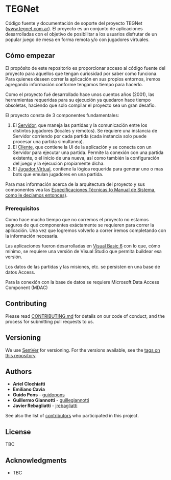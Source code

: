 # TEGNet

Código fuente y documentación de soporte del proyecto TEGNet (www.tegnet.com.ar). El proyecto es un conjunto de aplicaciones desarrolladas con el objetivo de posibilitar a los usuarios disfrutar de un popular juego de mesa en forma remota y/o con jugadores virtuales.

## Cómo empezar

El propósito de este repositorio es proporcionar acceso al código fuente del proyecto para aquellos que tengan curiosidad por saber como funciona. Para quienes deseen correr la aplicación en sus propios entornos, iremos agregando información conforme tengamos tiempo para hacerlo.

Como el proyecto fué desarrollado hace unos cuentos años (2001), las herramientas requeridas para su ejecución ya quedaron hace tiempo obsoletas, haciendo que solo compilar el proyecto sea un gran desafío.

El proyecto consta de 3 componentes fundamentales:
1. El [Servidor](Servidor/), que maneja las partidas y la comunicación entre los distintos jugadores (locales y remotos). Se requiere una instancia de Servidor corriendo por cada partida (cada instancia solo puede procesar una partida simultanea).
1. El [Cliente](TegNet/), que contiene la UI de la aplicación y se conecta con un Servidor para ejecutar una partida. Permite la conexión con una partida existente, o el inicio de una nueva, así como también la configuración del juego y la ejecución propiamente dicha.
1. El [Jugador Virtual](Jv/), contiene la lógica requerida para generar uno o mas bots que emulan jugadores en una partida.

Para mas información acerca de la arquitectura del proyecto y sus componentes vea las [Especificaciones Técnicas (o Manual de Sistema, como le decíamos entonces)](Docs/technical-specs.md).

### Prerequisitos

Como hace mucho tiempo que no corremos el proyecto no estamos seguros de qué componentes exáctamente se requieren para correr la aplicación. Una vez que logremos volverlo a correr iremos completando con la información necesaria.

Las aplicaciones fueron desarrolladas en [Visual Basic 6](https://msdn.microsoft.com/en-us/vstudio/ms788232) con lo que, cómo mínimo, se requiere una versión de Visual Studio que permita buildear esa versión.

Los datos de las partidas y las misiones, etc. se persisten en una base de datos Access.

Para la conexión con la base de datos se requiere Microsoft Data Access Component (MDAC)

## Contributing

Please read [CONTRIBUTING.md](CONTRIBUTING.md) for details on our code of conduct, and the process for submitting pull requests to us.

## Versioning

We use [SemVer](http://semver.org/) for versioning. For the versions available, see the [tags on this repository](https://github.com/your/project/tags). 

## Authors

* **Ariel Clochiatti**
* **Emiliano Cavia**
* **Guido Pons** - [guidopons](https://github.com/orgs/Team-TNT/people/guidopons)
* **Guillermo Giannotti** - [guillegiannotti](https://github.com/orgs/Team-TNT/people/guillegiannotti)
* **Javier Rebagliatti** - [jrebagliatti](https://github.com/orgs/Team-TNT/people/jrebagliatti)

See also the list of [contributors](https://github.com/Team-TNT/TEGNet/contributors) who participated in this project.

## License

TBC

## Acknowledgments

* TBC
